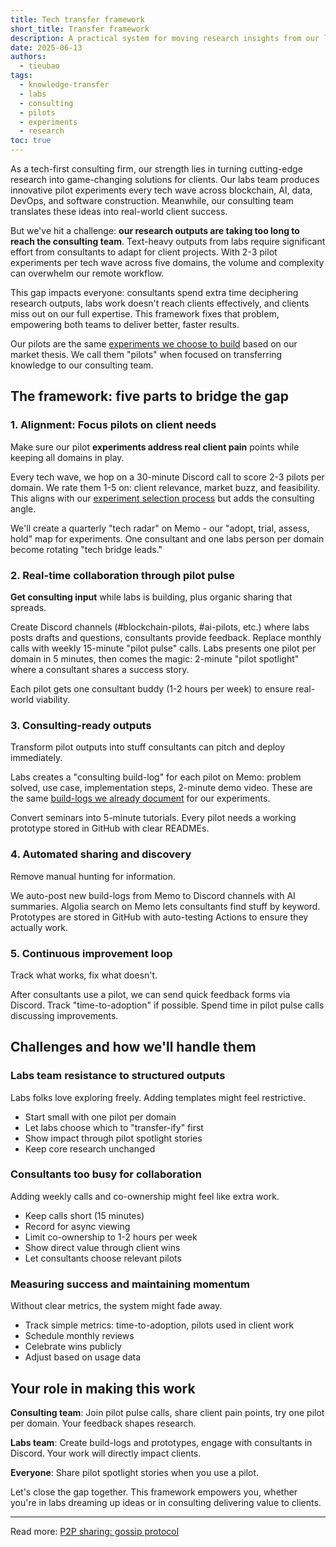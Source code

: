 ```yaml
---
title: Tech transfer framework
short_title: Transfer framework
description: A practical system for moving research insights from our labs team to consulting deliverables in 1-2 months. We bridge the gap through pilot experiments, automation, and organic knowledge sharing.
date: 2025-06-13
authors:
  - tieubao
tags:
  - knowledge-transfer
  - labs
  - consulting
  - pilots
  - experiments
  - research
toc: true
---
```


As a tech-first consulting firm, our strength lies in turning cutting-edge research into game-changing solutions for clients. Our labs team produces innovative pilot experiments every tech wave across blockchain, AI, data, DevOps, and software construction. Meanwhile, our consulting team translates these ideas into real-world client success.

But we've hit a challenge: **our research outputs are taking too long to reach the consulting team**. Text-heavy outputs from labs require significant effort from consultants to adapt for client projects. With 2-3 pilot experiments per tech wave across five domains, the volume and complexity can overwhelm our remote workflow.

This gap impacts everyone: consultants spend extra time deciphering research outputs, labs work doesn't reach clients effectively, and clients miss out on our full expertise. This framework fixes that problem, empowering both teams to deliver better, faster results.

Our pilots are the same [experiments we choose to build](../consulting/navigate/experiment.md) based on our market thesis. We call them "pilots" when focused on transferring knowledge to our consulting team.

## The framework: five parts to bridge the gap

### 1. Alignment: Focus pilots on client needs

Make sure our pilot **experiments address real client pain** points while keeping all domains in play.

Every tech wave, we hop on a 30-minute Discord call to score 2-3 pilots per domain. We rate them 1-5 on: client relevance, market buzz, and feasibility. This aligns with our [experiment selection process](../consulting/navigate/experiment.md) but adds the consulting angle.

We'll create a quarterly "tech radar" on Memo - our "adopt, trial, assess, hold" map for experiments. One consultant and one labs person per domain become rotating "tech bridge leads."

### 2. Real-time collaboration through pilot pulse

**Get consulting input** while labs is building, plus organic sharing that spreads.

Create Discord channels (#blockchain-pilots, #ai-pilots, etc.) where labs posts drafts and questions, consultants provide feedback. Replace monthly calls with weekly 15-minute "pilot pulse" calls. Labs presents one pilot per domain in 5 minutes, then comes the magic: 2-minute "pilot spotlight" where a consultant shares a success story.

Each pilot gets one consultant buddy (1-2 hours per week) to ensure real-world viability.

### 3. Consulting-ready outputs

Transform pilot outputs into stuff consultants can pitch and deploy immediately.

Labs creates a "consulting build-log" for each pilot on Memo: problem solved, use case, implementation steps, 2-minute demo video. These are the same [build-logs we already document](/updates/build-log) for our experiments.

Convert seminars into 5-minute tutorials. Every pilot needs a working prototype stored in GitHub with clear READMEs.

### 4. Automated sharing and discovery

Remove manual hunting for information.

We auto-post new build-logs from Memo to Discord channels with AI summaries. Algolia search on Memo lets consultants find stuff by keyword. Prototypes are stored in GitHub with auto-testing Actions to ensure they actually work.

### 5. Continuous improvement loop

Track what works, fix what doesn't.

After consultants use a pilot, we can send quick feedback forms via Discord. Track "time-to-adoption" if possible. Spend time in pilot pulse calls discussing improvements.

## Challenges and how we'll handle them

### Labs team resistance to structured outputs

Labs folks love exploring freely. Adding templates might feel restrictive.

- Start small with one pilot per domain
- Let labs choose which to "transfer-ify" first
- Show impact through pilot spotlight stories
- Keep core research unchanged

### Consultants too busy for collaboration

Adding weekly calls and co-ownership might feel like extra work.

- Keep calls short (15 minutes)
- Record for async viewing
- Limit co-ownership to 1-2 hours per week
- Show direct value through client wins
- Let consultants choose relevant pilots

### Measuring success and maintaining momentum

Without clear metrics, the system might fade away.

- Track simple metrics: time-to-adoption, pilots used in client work
- Schedule monthly reviews
- Celebrate wins publicly
- Adjust based on usage data

## Your role in making this work

**Consulting team**: Join pilot pulse calls, share client pain points, try one pilot per domain. Your feedback shapes research.

**Labs team**: Create build-logs and prototypes, engage with consultants in Discord. Your work will directly impact clients.

**Everyone**: Share pilot spotlight stories when you use a pilot.

Let's close the gap together. This framework empowers you, whether you're in labs dreaming up ideas or in consulting delivering value to clients.

---

Read more: [P2P sharing: gossip protocol](/handbook/gossip)
